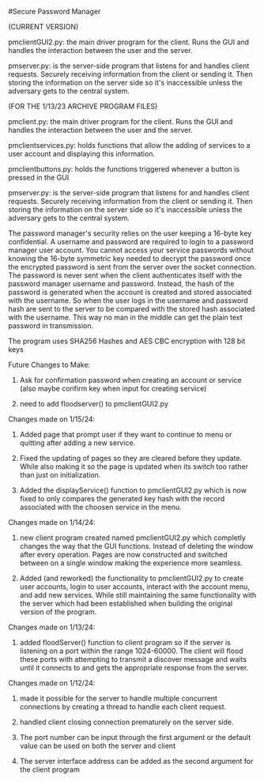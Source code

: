 #Secure Password Manager

(CURRENT VERSION)

pmclientGUI2.py: the main driver program for the client. Runs the GUI and handles the interaction between the user and the server.

pmserver.py: is the server-side program that listens for and handles client requests. Securely receiving information from the
client or sending it. Then storing the information on the server side so it's inaccessible unless the adversary gets to the central
system.

(FOR THE 1/13/23 ARCHIVE PROGRAM FILES)

pmclient.py: the main driver program for the client. Runs the GUI and handles the interaction between the user and the server.

  pmclientservices.py: holds functions that allow the adding of services to a user account and displaying this information.

  pmclientbuttons.py: holds the functions triggered whenever a button is pressed in the GUI

pmserver.py: is the server-side program that listens for and handles client requests. Securely receiving information from the
client or sending it. Then storing the information on the server side so it's inaccessible unless the adversary gets to the central
system.


The password manager's security relies on the user keeping a 16-byte key confidential.
A username and password are required to login to a password manager user account. You cannot
access your service passwords without knowing the 16-byte symmetric key needed to decrypt the
password once the encrypted password is sent from the server over the socket connection. The password is
never sent when the client authenticates itself with the password manager username and password. Instead,
the hash of the password is generated when the account is created and stored associated with the username. So
when the user logs in the username and password hash are sent to the server to be compared with the stored hash
associated with the username. This way no man in the middle can get the plain text password in transmission.

The program uses SHA256 Hashes and AES CBC encryption with 128 bit keys

Future Changes to Make:

1. Ask for confirmation password when creating an account or service (also maybe confirm key when input for creating service)

2. need to add floodserver() to pmclientGUI2.py


Changes made on 1/15/24:

1. Added page that prompt user if they want to continue to menu or quitting after adding a new service.

2. Fixed the updating of pages so they are cleared before they update. While also making it so the page is updated when its switch too rather than just on initialization.

3. Added the displayService() function to pmclientGUI2.py which is now fixed to only compares the generated key hash with the record associated with the choosen service in the menu.




Changes made on 1/14/24:

1. new client program created named pmclientGUI2.py which completly changes the way that the GUI functions. Instead of deleting the window after every operation. Pages are now constructed and switched between on a single window making the experience more seamless.

2. Added (and reworked) the functionality to pmclientGUI2.py to create user accounts, login to user accounts, interact with the account menu, and add new services. While still maintaining the same functionality with the server which had been established when building the original version of the program.

Changes made on 1/13/24:

1. added floodServer() function to client program so if the server is  listening on a port within the range 1024-60000. The client will flood these ports with attempting to transmit a discover message and waits until it connects to and gets the appropriate response from the server.


Changes made on 1/12/24:

1. made it possible for the server to handle multiple concurrent connections by creating a thread to handle each client request.

2. handled client closing connection prematurely on the server side.

3. The port number can be input through the first argument or the default value can be used on both the server and client

4. The server interface address can be added as the second argument for the client program
